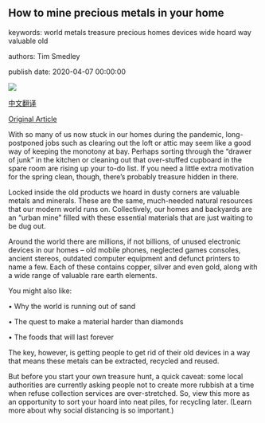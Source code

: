 ## How to mine precious metals in your home

keywords: world metals treasure precious homes devices wide hoard way valuable old

authors: Tim Smedley

publish date: 2020-04-07 00:00:00

![](https://ichef.bbci.co.uk/wwfeatures/live/624_351/images/live/p0/88/x0/p088x057.jpg)

[中文翻译](How%20to%20mine%20precious%20metals%20in%20your%20home_zh.md)

[Original Article](https://www.bbc.com/future/article/20200407-urban-mining-how-your-home-may-be-a-gold-mine)

With so many of us now stuck in our homes during the pandemic, long-postponed jobs such as clearing out the loft or attic may seem like a good way of keeping the monotony at bay. Perhaps sorting through the “drawer of junk” in the kitchen or cleaning out that over-stuffed cupboard in the spare room are rising up your to-do list. If you need a little extra motivation for the spring clean, though, there’s probably treasure hidden in there.

Locked inside the old products we hoard in dusty corners are valuable metals and minerals. These are the same, much-needed natural resources that our modern world runs on. Collectively, our homes and backyards are an “urban mine” filled with these essential materials that are just waiting to be dug out.

Around the world there are millions, if not billions, of unused electronic devices in our homes – old mobile phones, neglected games consoles, ancient stereos, outdated computer equipment and defunct printers to name a few. Each of these contains copper, silver and even gold, along with a wide range of valuable rare earth elements.

You might also like:

• Why the world is running out of sand

• The quest to make a material harder than diamonds

• The foods that will last forever

The key, however, is getting people to get rid of their old devices in a way that means these metals can be extracted, recycled and reused.

But before you start your own treasure hunt, a quick caveat: some local authorities are currently asking people not to create more rubbish at a time when refuse collection services are over-stretched. So, view this more as an opportunity to sort your hoard into neat piles, for recycling later. (Learn more about why social distancing is so important.)